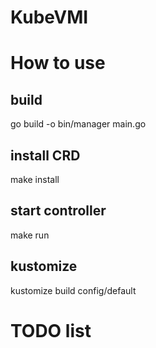 # KubeVMI


# How to use

## build 

go build -o bin/manager main.go

## install CRD

make install

## start controller 

make run

## kustomize

kustomize build config/default


# TODO list



